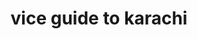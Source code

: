 ---
title: "vice guide to karachi"
id: tag.id
permalink: "/tags/vice%20guide%20to%20karachi"
videos: [1015,1016,1017,1018]
---